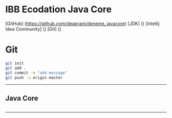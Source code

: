 # IBB Ecodation Java Core 
[GitHub] (https://github.com/deapram/deneme_javacore)
[JDK] ()
[Intellij Idea Community] ()
[Git] ()

# Git
```sh
git init
git add .
git commit -m "add message"
git push -u origin master
```
---

## Java Core
```sh

```
---